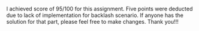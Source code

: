 I achieved score of 95/100 for this assignment. Five points were deducted due to lack of implementation for backlash scenario. If anyone has the solution for that part, please feel free to make changes. Thank you!!!
